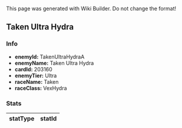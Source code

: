 <span class="wiki-builder">This page was generated with Wiki Builder. Do not change the format!</span>

## Taken Ultra Hydra
### Info
* **enemyId:** TakenUltraHydraA
* **enemyName:** Taken Ultra Hydra
* **cardId:** 203160
* **enemyTier:** Ultra
* **raceName:** Taken
* **raceClass:** VexHydra

### Stats
statType | statId
-------- | ------

